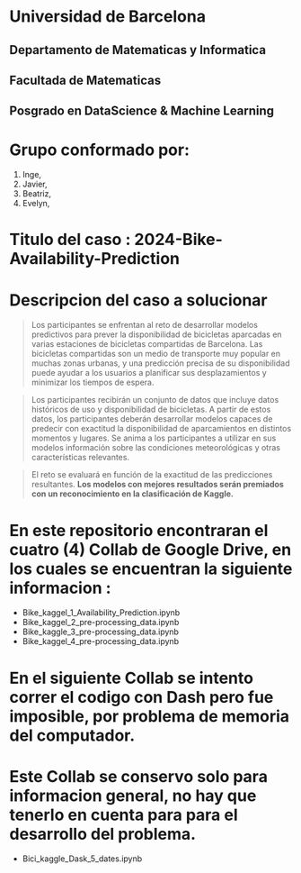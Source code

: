 # Universidad de Barcelona

## Departamento de Matematicas y Informatica

## Facultada de Matematicas

## Posgrado en DataScience & Machine Learning

# Grupo conformado por:

1. Inge,
2. Javier,
3. Beatriz,
4. Evelyn,

# Titulo del caso : 2024-Bike-Availability-Prediction

# Descripcion del caso a solucionar

> Los participantes se enfrentan al reto de desarrollar modelos predictivos para prever la disponibilidad de bicicletas aparcadas en varias estaciones de bicicletas compartidas de Barcelona.
> Las bicicletas compartidas son un medio de transporte muy popular en muchas zonas urbanas, y una predicción precisa de su disponibilidad puede ayudar a los usuarios a planificar sus desplazamientos y minimizar los tiempos de espera.

> Los participantes recibirán un conjunto de datos que incluye datos históricos de uso y disponibilidad de bicicletas.
> A partir de estos datos, los participantes deberán desarrollar modelos capaces de predecir con exactitud la disponibilidad de aparcamientos en distintos momentos y lugares.
> Se anima a los participantes a utilizar en sus modelos información sobre las condiciones meteorológicas y otras características relevantes.

> El reto se evaluará en función de la exactitud de las predicciones resultantes. **Los modelos con mejores resultados serán premiados con un reconocimiento en la clasificación de Kaggle.**

# En este repositorio encontraran el cuatro (4) Collab de Google Drive, en los cuales se encuentran la siguiente informacion :

* Bike_kaggel_1_Availability_Prediction.ipynb
* Bike_kaggel_2_pre-processing_data.ipynb
* Bike_kaggle_3_pre-processing_data.ipynb
* Bike_kaggel_4_pre-processing_data.ipynb

# En el siguiente Collab se intento correr el codigo con Dash pero fue imposible, por problema de memoria del computador.
# Este Collab se conservo solo para informacion general, no hay que tenerlo en cuenta para para el desarrollo del problema.

* Bici_kaggle_Dask_5_dates.ipynb
